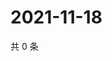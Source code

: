 # 2021-11-18

共 0 条

<!-- BEGIN WEIBO -->
<!-- 最后更新时间 Thu Nov 18 2021 04:15:05 GMT+0800 (China Standard Time) -->

<!-- END WEIBO -->
